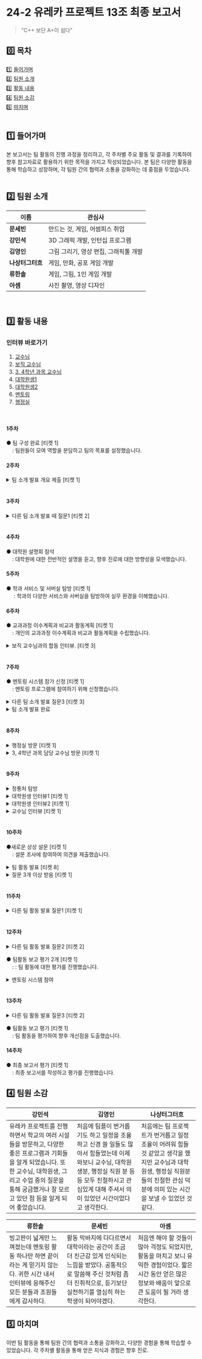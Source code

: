 # 24-2 유레카 프로젝트 13조 최종 보고서

> "C++ 보단 A+이 쉽다"
 
## 0️⃣ 목차
1️⃣ [들어가며](#1️⃣-들어가며)<br>
2️⃣ [팀원 소개](#2️⃣-팀원-소개)<br>
3️⃣ [활동 내용](#3️⃣-활동-내용)<br>
4️⃣ [팀원 소감](#4️⃣-팀원-소감)<br>
5️⃣ [마치며](#5️⃣-마치며)
<br></br>
## 1️⃣ 들어가며
본 보고서는 팀 활동의 진행 과정을 정리하고, 각 주차별 주요 활동 및 결과를 기록하여 향후 참고자료로 활용하기 위한 목적을 가지고 작성되었습니다. 본 팀은 다양한 활동을 통해 학습하고 성장하며, 각 팀원 간의 협력과 소통을 강화하는 데 중점을 두었습니다. 
<br></br>
## 2️⃣ 팀원 소개
| 이름        | 관심사          |
|-------------|--------------------|
| **문세빈**      | 만드는 것, 게임, 어썸피스 취업           |
| **강민석**      | 3D 그래픽 개발, 인턴십 프로그램  |
| **김영인**      | 그림 그리기, 영상 편집, 그래픽툴 개발 |
| **나상터그터흐**     | 게임, 만화, 공포 게임 개발       |
| **류한솔**      | 게임, 그림, 1인 게임 개발       |
| **아셈**      | 사진 촬영, 영상 디자인       |

<br>

## 3️⃣ 활동 내용

### 인터뷰 바로가기
1. [교수님](#9주차)
2. [보직 교수님](#6주차)
3. [3, 4학년 과목 교수님](#8주차)
4. [대학원생1](#9주차)
5. [대학원생2](#9주차)
6. [멘토링](#12주차)
7. [행정실](#8주차)
<br>

#### 1주차
● 팀 구성 완료 [티켓 1]<br>
&nbsp;&nbsp;&nbsp;&nbsp;: 팀원들이 모여 역할을 분담하고 팀의 목표를 설정했습니다. 
<br>

#### 2주차
  <details>
  <summary>팀 소개 발표 개요 제출 [티켓 1]</summary>
  : 팀의 비전과 목표를 설명하는 발표 개요를 제출했습니다.<br>
<br>
팀원의 공통 관심사:<br>
전공과 관련된 관심사 중에서는 게임 개발에 가장 큰 관심을 보였으며, 외에도 3D 그래픽이나 영상 디자인과 같이 창의성이 중요하게 여겨지는 것들을 선호하는 팀원이 더러 있었습니다.<br>
평소의 취미 활동으로도 그림 혹은 문학, 프라모델 조립과 같이 창작 활동을 즐겨하는 팀원들이 있었는데, 학업을 떠나 대부분의 팀원들이 창작 활동에 관심을 두는 듯하였습니다.<br>
<br>
소융대에서 제공받을 수 있는 기회들 중 특별히 알아보고 싶은 것들:<br>
팀원들끼리 대화한 것 중에서는 인턴십이나 해외 교류 프로그램과 같이 대학의 지원이 있다면 조금 더 수월하게 할 수 있는 것들에 대해서도 많이 있었고, 학술 프로그램에 대한 정보나 프로젝트 개발을 지원받을 수 있는 기회에 대해서도 탐색하고 싶다고 밝혔습니다. 팀원들은 경력을 쌓아가고 싶다거나, 다양한 경험을 통해 견문을 넓히고 싶다는 등 각기 다른 이유에서 다양한 것들을 배우고자 했습니다.<br>
<br>
우리 팀의 각오를 담은 슬로건: C++보단 A+이 쉽다!<br>
배우고자 하는 자세와 열정만 있다면 A+도 어렵지 않게 얻을 수 있는 수업이기 때문에 전공 수업만큼은 못하더라도 그에 못지않게 열심히 하자는 의미에서 이와 같이 지었습니다.

  </details>
<br>

#### 3주차

<details>
  <summary>다른 팀 소개 발표 때 질문1 [티켓 2]</summary>
  : 다른 팀의 발표를 듣고, 이해를 돕기 위해 질문을 작성했습니다.<br>
<br>
  질문 대상: 1조<br>
 Q1. 게임 좋아한다고 하셨는데, 인상깊게 플레이한 게임이 있나요?<br>
 A1. 다크소을3 재밌게 했습니다.<br>
<br>
 질문대상: 8조<br>
 Q1. 팀 슬로건이 누구보다 빠르게인데, PPT 만드는 데는 얼마나 걸렸나요?<br>
 A1. 한 시간 이내로 만들었습니다.<br>


</details>
<br>

#### 4주차
● 대학원 설명회 참석<br>
&nbsp;&nbsp;&nbsp;&nbsp;: 대학원에 대한 전반적인 설명을 듣고, 향후 진로에 대한 방향성을 모색했습니다.
<br>

#### 5주차
● 학과 서비스 및 서버실 탐방 [티켓 1]<br>
&nbsp;&nbsp;&nbsp;&nbsp; : 학과의 다양한 서비스와 서버실을 탐방하여 실무 환경을 이해했습니다. 
<br>

#### 6주차
● 교과과정 이수계획과 비교과 활동계획 [티켓 1]<br>
&nbsp;&nbsp;&nbsp;&nbsp;: 개인의 교과과정 이수계획과 비교과 활동계획을 수립했습니다.
  
<details>
  <summary>보직 교수님과의 합동 인터뷰. [티켓 3]</summary>
  : 전공 주임 이경용 교수님과의 인터뷰를 통해 학과의 비전과 방향성을 들었습니다.<br>
<br>
  Q1. 취업을 위한다면 기본적인 학교 생활을 성실히 하면서 학점을 관리하는 게 중요할지 학점은 부족하더라도 스펙을 쌓기 위한 대외 활동이나 대회 수상에 더 중점을 두는 게 좋을지 궁금합니다.<br>
  A1. 학점은 학교 생활을 성실히 하였는지에 대한 척도이고, 어느 정도 중요하다고 생각합니다. 학점이 높다면 회사에도 잘 적응할 것이라고 생각해서 좋게 평가할 것 같아요. 하지만 대외 활동은 단순히 스펙을 쌓기 위한 수단으로써 임하면 안 됩니다. 좋아서 하는 걸 하세요.<br>
  <br>
Q2. 개설된 적 없지만, 있으면 좋겠다고 생각하시는 과목이 있나요?<br>
A2. 교수님들께서는 필요한 교육이 있다고 생각하시면 바로 바로 수업을 개설하십니다. 지금으로썬 없습니다.

</details>
<br>

#### 7주차
● 멘토링 시스템 참가 신청 [티켓 1]<br>
&nbsp;&nbsp;&nbsp;&nbsp;: 멘토링 프로그램에 참여하기 위해 신청했습니다.
  
<details>
  <summary>다른 팀 소개 발표 질문3 [티켓 3]</summary>
  : 다른 팀 발표에 대해 추가 질문을 작성했습니다.<br>
<br>
질문 대상: 3조<br>
Q1. 주식한다고 하셨는데 추천해주실만한 종목이 있나요?<br>
A1. 탑100 주식과 국내 주식의 경우 삼성을 추천합니다.<br>
<br>
질문 대상: 9조<br>
Q2. 양도연님이 마인크래프트 모드 개발을 취미로 하고 있다고 하셨는데 혹시 어떤 모드 개발해보셨나요?<br>
A2. Api, 모드 서보를 이용해서 개발했습니다.<br>
</details>


<details>
  <summary>팀 소개 발표 완료</summary>
  : 팀 소개 발표를 성공적으로 마쳤습니다.<br>
   <iframe src="https://docs.google.com/presentation/d/e/2PACX-1vRX3KRyBfAv1EoClPdX4_ULq3P0gX5bq8QqsdB9kkf3QtirV0iLzR-Tn132N7EZKQ/embed?start=false&loop=true&delayms=5000" frameborder="0" width="960" height="569" allowfullscreen="true" mozallowfullscreen="true" webkitallowfullscreen="true"></iframe>
</details>
 <br>

#### 8주차


<details>
  <summary>행정실 방문 [티켓 1]</summary>
  : 행정실을 방문하여 행정실 직원분과 인터뷰를 하며 학사 관련 정보를 수집했습니다.<br>
<br>
  Q1. 행정실에서 제공하고 있는 것들 중에, 학생들이 생각보다 잘 이용하지 못하고 있다고 생각하는 것이 있나요?<br>
  A1.저희가 잡페어 같은 행사를 많이 하고 참여했을 때 주는 선물이 있는데, 학생들이 생각보다 많이 참여를 안 해요. 그런 곳에서 학생들이 참여가 저조하다고 생각합니다.<br>
  <br>
Q2. 학생들이 불만이나 애로 사항 등을 전달할 수 있는 수단이 있을까요?<br>
A2.학교 전체적인 큰 부분에서 불만이 있으시다면, '옴부즈 오피스'가 있어요. 만약, 소프트융합대학 안에서의 불만이 있거나 문제사항이 생긴다면 행정실로 연락주시면 됩니다.<br>
<br>
Q3. 행정실 업무로는 어떤 것들이 있으며, 학생들이 행정실에서 도움 받을 수 있는 것들엔 무엇이 있을까요?<br>
A3.본인이 입학을 하고 졸업을 할 때까지 본인이 다 알아서 해야 해요. 그 과정에서 어떤 궁금한 점이 생기거나 문제점이 생겼을 때, 연락을 주시면 서로 알아보고 해결해나가고 할 수 있는 곳이 행정실입니다.<br>
<br>
Q4. 어떤 부분을 학생들에게 더 지원해 주면 좋겠다고 생각해서 기획 중에 있는 프로젝트가 있을까요?<br>
A4.저희는 항상 똑같이 진행하고 있어요. 다만, 학생들이 잘 모르는 것 같아서 게시판을 자주 확인해 주시면 좋을 것 같아요. 확인해 보고 궁금한 사항이 생긴다면 행정실로 연락주세요.<br>
</details>

<details>
  <summary>3, 4학년 과목 담당 교수님 방문 [티켓 1]</summary>
  : 교수님을 직접 만나 학습 방향에 대한 조언을 받았습니다.<br>
<br>
  Q1. 게임 소프트웨어 수업에서 기초적인 실력을 쌓기 위해 추천하시는 학습 방식이 있나요?<br>
 A1. 수업시간에 배운 것을 따라하면서 유니티를 처음부터 배우기에는 어려움이 있을 것으로 보입니다. 유니티를 미리 해올 것까지는 없으나, 유니티에서 사용하는 C++과 같은 프로그래밍 언어에 대해서 공부를 해오면 더 원활하게 수강할 수 있을 것입니다.<br>
  <br>
Q2. 게임 산업의 인턴쉽이나 현장실습 경험의 중요서에 대해서 어떻게 생각하시나요?<br>
A2.매우 중요하다고 봅니다. 요즘에는 다들 기본적인 실력은 갖추고서 취업을 하는 추세이다 보니 개개인의 능력보단, ‘이 사람이 회사에 들어왔을 때 같이 소통하고 협업할 수 있을까?’에 대한 것을 더 중요하게 보기 때문입니다. 2학년 때부터 적극적으로 잡페어나, 회사에서 일할 수 있는 기회가 있다면 최대한 참여해 보는 것이 좋습니다.

</details>
<br>

#### 9주차
  
<details>
  <summary>정통처 탐방</summary>
  : 정통처를 탐방하여 IT 인프라에 대한 이해를 높였습니다.
</details>


<details>
  <summary>대학원생 인터뷰1 [티켓 1]</summary>
  : 대학원생과의 인터뷰를 통해 실제 경험담을 들었습니다.<br>
<br>
Q1. 대학교와 대학원의 차이가 궁금합니다. 학부 때의 공부와 대학원에서의 공부가 어떤 느낌인가요?<br>
A1. 대학교에서의 공부는 강의를 들으면서, 과제를 하고, 대학원에서의 공부는 강의를 듣고 과제를 하는 것도 비슷하지만 연구실에서 연구를 진행하는 게 메인인 느낌입니다. 또, 연구실에서는 기업이나 정부 기관으로부터 외주를 받아 하는 과제도 있습니다. 대학교에서는 두루두루 넓게 배우는 느낌이고, 대학원에서는 한 분야에 깊게 몰두하는 느낌이라고 생각합니다.<br>
<br>
Q2. 대학원에 진학하게 되신 계기가 무엇인가요.<br>
A2. 전문 연구 요원으로 군 복무를 대체하기 위해서 / 원하는 지식을 깊이 있게 배우기 위해서입니다.<br>
<br>
Q3. 연구 분야를 어떻게 설정하셨는지, 찾은 과정이 궁금합니다.<br>
A3. 보통 연구실에 들어가면 이전에 계셨던 분들이 남긴 연구 주제들이 있어서 그걸 이어 하는 경우도 있고, 자신이 관심 있는 분야가 따로 있다면 그걸 하기도 합니다. 최신 연구 동향을 살피면서 어떤 것을 더 발전시킬 수 있을지 찾아보기도 합니다.<br>
<br>
Q4. 대학원 입학 준비 과정에서 가장 도움이 되었던 경험이 있다면 무엇일까요?<br>
A4. 진학하고자 하는 분야가 있다면 그에 맞는 주제로 팀 프로젝트를 진행하시면 좋을 것 같습니다.<br>
<br>
Q5. 데이터마이닝과 관련된 전공 교과목엔 어떤 것이 있을까요?  <br>
A5. 데이터마이닝이 폭 넓은 분야라 고르자면 인공지능 기초나, 자료구조와 같은 수업이 알맞을 것 같습니다.
</details>


<details>
  <summary>대학원생 인터뷰2 [티켓 1]</summary>
  : 또 다른 대학원생과 인터뷰를 진행했습니다.<br>
<br>
  Q1. 대학원 연구실을 선택하게 된 계기가 있나요?<br>
  A1. 컴퓨터비전 쪽에 관심이 있는 것이 가장 컸습니다, 그 외에도 지리적이나 환경적인 다양한 요소들을 고려하여 저에게 맞는 연구실을 선택하게 된 게 이 연구실인 것 같아요.<br>
  <br>
Q2. 연구할 때 영어랑 수학이 중요하다고 들었는데, 어느 정도의 수준까지 갖춰져 있어야 하는지 궁금합니다.<br>
A2. 수업에서 하시는 기본적인 영어, 수학 실력만 갖추고 있어도 충분할 것 같다고 생각합니다. 하지만 수식을 이해한다든가 영어 원문을 읽을 필요가 있을 때를 생각한다면, 잘 배워둘수록 좋을 것 같습니다.<br>
<br>
Q3. 발전 가능성이 높은 분야가 있을까요?<br>
A3. 자율주행자동차가 많은 발전을 이루었지만, 그래도 아직까진 완전하지 않다는 느낌이 들어서 연구가 많이 필요한 분야라고 생각합니다.<br>
<br>
Q4. 졸업하신 이후의 계획이 있으신가요?<br>
A4. 취업을 준비할 것 같습니다.
</details>


<details>
  <summary>교수님 인터뷰 [티켓 1]</summary>
  : 교수님과의 인터뷰를 통해 학문적 조언을 받았습니다.<br>
<br>
  Q1. 알고리즘을 배우려면 어떤 자세로 임해야 할까요?<br>
  A1. 수수께끼를 다양하게 접해보고 끈기 있게 매달려야 합니다.<br>
  <br>
Q2. 알고리즘을 잘 이해할 수 있는 책이나 프로그램을 추천해 주실 수 있나요?<br>
A2. 요즘은 인터넷이 잘 되어있어서 찾아보면 원하는 자료를 발견할 수 있을 것입니다. 다만, 체계적인 자료가 아닐 뿐이죠. 서적은 찾는 법도 있겠으나 저학년에겐 조금 어려울 수 있습니다.<br>
<br>
Q3. 알고리즘은 무엇을 의미하나요?<br>
A3. 세상의 모든 문제를 컴퓨터로 풀려고 할 때, 효율적으로 푸는 것이 알고리즘입니다. 넓게 본다면 우리가 살아가는 모든 것이 알고리즘으로 돌아간다고 볼 수 있습니다.<br>
<br>
Q4. 전공 과목들을 어느 정도 깊이로, 어떤 식으로 찾아서 공부하는 것이 효율적인가요?<br>
A4. 고등학교 때 공부했던 만큼만 열심히 해도 문제 없습니다. 이론적인 것은 깊이 파면 팔수록 좋습니다. 고등학교 때 그랬듯이 대충하지 말고 꼼꼼하게 해보세요.<br>
<br>
Q5. 학기 중에 교과 공부 말고 추천해 주시는 활동들이 있는지 궁금합니다.<br>
A5. 인턴 활동이나 학술 동아리 활동을 열심히 참여하는 것을 권장합니다. 혼자 무언가를 하기보단 여럿이서 해보는 것이 중요해요. 또, 자신이 원하는 직무에 관련한 활동을 찾아서 열정 있게 탐구해 보세요. 교수님이 가르쳐 주시는 지식의 열 배는 더 열심히 해야 합니다. 뭐든 부딪혀 보고 시도해 보세요.
</details>
<br>

#### 10주차
  ●새로운 상상 설문 [티켓 1]<br>
&nbsp;&nbsp;&nbsp;&nbsp;: 설문 조사에 참여하여 의견을 제출했습니다.

  
<details>
  <summary>팀 활동 발표 [티켓 8]</summary>
  : 팀의 활동을 정리하여 발표했습니다.

 <iframe src="https://docs.google.com/presentation/d/e/2PACX-1vRoioi5c3kYgJpF58Ob8I0NpMeKldfOmQgErp0IN_zLOubTm3te3_UtFa6kHT-5MQ/embed?start=false&loop=false&delayms=3000" frameborder="0" width="1920" height="1109" allowfullscreen="true" mozallowfullscreen="true" webkitallowfullscreen="true"></iframe>
</details>

<details>
  <summary>질문 3개 이상 받음 [티켓 1]</summary>
  : 발표 후 청중으로부터 질문을 받았습니다.<br>
<br>
  질문자: 19조<br>
  Q1. 개발자가 되려면 구체적으로 어떤 활동이 필요한지 궁금합니다.<br>
  A1. 관심 있는 분야에 관련된 팀프로젝트, 대외활동, 학술동아리 활동이 많이 도움이 된다는 답변 들었습니다. 학교 공부와 병행하면서 다양한 활동을 하는 것이 중요한 것 같습니다.<br>
<br>
 질문자: 6조<br>
Q2. 대학원생 선정 기준이 궁금합니다.<br>
A2. 일단 3D 그래픽에 관심있는 조원이 있어서 HCI 연구실의 대학원생 분께 연락을 드렸고, 다른 특정 관심사에 맞는 연구실을 찾기가 어려워 기본적인 주제를 다루는 데이터 마이닝 연구실에 계신 분을 선정하게 되었습니다.<br>
<br>
  질문자: 18조<br>
Q3. 어떤 답변 듣고 교수님 인터뷰 이후에 열심히 살아야 겠다고 생각했나요?<br>
A3. 인터뷰에서 수업의 10배 이상 노력해야 한다고 강조하셨습니다. 수업에서 알려주는 것은 정말 기초적인 부분이니 개인적으로 열심히 노력하라는 말씀을 듣고 열심히 살아야 겠다고 각오하게 되었습니다.<br>
  
</details>
<br>

#### 11주차
<details>
  <summary>다른 팀 활동 발표 질문1 [티켓 1]</summary>
  : 다른 팀의 발표에 대해 질문을 작성했습니다.<br>
<br>
질문 대상: 2조<br>
Q1. 팀 활동 하면서 힘들었던 부분이 있나요?
A1. 팀원들이 공통적으로 여유로운 시간이 수요일밖에 없어 일정 맞추는거 제일 까다롭다고 답변함.
</details>
   <br>

#### 12주차
<details>
  <summary>다른 팀 활동 발표 질문2 [티켓 2]</summary>
  : 추가 질문을 작성하여 발표에 참여했습니다. 

 질문 대상: 19조
Q1. 가장 기억에 남는 에피소드가 있으실까요?
A1. 활동을 하면서 팀원들이 지각하고 메시지를 읽지 않았던 것들이 기억에 남습니다. (의 맥락으로 답변.)

대상 팀: 14조
Q2. 제공받을 수 있는 기회 중에 해보고 싶은 게 있나요?
A2. 개인적으로 글로벌 교육 프로그램을 해보고 싶다는 소망이 있습니다.

</details>

 ● 팀활동 보고 평가 2개 [티켓 1]<br>
&nbsp;&nbsp;&nbsp;&nbsp;: : 팀 활동에 대한 평가를 진행했습니다.
   
<details>
  <summary>멘토링 시스템 참여</summary>
  : 멘토링 시스템에 참여하여 멘토와의 소통을 강화했습니다.

  Q1. 방학 동안 간단한 게임을 만들어보고 싶은데 어떻게 해야하나요?
   A1. 유튜브, 책, 인터넷 강의 등 다양한 자료들 중에 하나를 선택하여 만들어보는 것이 좋습니다.

   Q2. 수업만 듣기에는 부족하다는 생각이 드는데 수업 외에 추가적으로 할만한 활동이 있을지 궁금합니다.
 A2. 단순히 동아리에 들어가서 배우는 것도 좋지만 1년 동안 배운 교재와 강의들을 천천히 복습하며 스스로 부족한 부분을 파악 후 학습하는 것이 중요합니다.

 Q3. 인공지능의 발달이 앞으로 개발자라는 직업에 어떤 영향을 끼칠지 궁금합니다.
A3. 인공지능의 발달로 앞으로 개발자 한명이 할 수 있는 작업의 양이 많아질 것입니다. 그러므로 인공지능을 활용하는 능력을 키우면 도움이 될 것입니다.


</details>
<br>

#### 13주차
  <details>
  <summary>다른 팀 활동 발표 질문3 [티켓 2]</summary>
  : 다른 팀 발표에 대해 추가 질문을 작성했습니다.

질문 대상: 17조
Q1. 활동을 하고 이수하고 싶어진 교과 과목이 있나요?
A1. 인공지능과 관련한 지식을 더 얻고 싶어졌습니다

질문 대상: 17조
Q1. 활동하면서 가장 어려웠던 점이 궁금합니다.
A1. 팀원이 2명뿐이어서 그게 가장 어려웠습니다.
</details>

  ● 팀활동 보고 평가 [티켓 1]<br>
&nbsp;&nbsp;&nbsp;&nbsp;: 팀 활동을 평가하여 향후 개선점을 도출했습니다.
  <br>

#### 14주차
 ● 최종 보고서 평가 [티켓 1]<br>
&nbsp;&nbsp;&nbsp;&nbsp;: 최종 보고서를 작성하고 평가를 진행했습니다.
<br>

## 4️⃣ 팀원 소감
| 강민석 | 김영인 | 나상터그터흐 |
|----------|----------|----------|
|유레카 프로젝트를 진행하면서 학교의 여러 시설들을 방문하고, 다양한 좋은 프로그램과 기회들을 알게 되었습니다. 또한 교수님, 대학원생, 그리고 수업 중의 질문을 통해 궁금했거나 잘 모르고 있던 점 등을 알게 되어 좋았습니다.|처음에 팀플이 번거롭기도 하고 일정을 조율하고 신경 쓸 일들도 많아서 힘들었는데 이제 와보니 교수님, 대학원생분, 행정실 직원 분 등등 모두 친절하시고 관심있게 대해 주셔서 의미 있었던 시간이었다고 생각한다.|처음에는 팀 프로젝트가 번거롭고 일정 조율이 어려워 힘들 것 같았고 생각을 했지만 교수님과 대학원생, 행정실 직원분들의 친절한 관심 덕분에 의미 있는 시간을 보낼 수 있었던 것 같다.|

| 류한솔    | 문세빈  | 아셈   |
|----------|----------|----------|
|빙고판이 넓게만 느껴졌는데 멘토링 활동 하나만 하면 끝이라는 게 믿기지 않는다. 귀한 시간 내서 인터뷰에 응해주신 모든 분들과 조원들에게 감사하다.|활동 막바지에 다다르면서 대학이라는 공간이 조금 더 친근감 있게 인식되는 느낌을 받았다. 공통적으로 말씀해 주신 것처럼 좀 더 진취적으로, 듣기보단 실천하기를 열심히 하는 학생이 되어야겠다.|처음엔 해야 할 것들이 많아 걱정도 되었지만, 활동을 마치고 보니 유익한 경험이었다. 짧은 시간 동안 얻은 많은 정보와 배움이 앞으로 큰 도움이 될 거라 생각한다.|


## 5️⃣ 마치며

이번 팀 활동을 통해 팀원 간의 협력과 소통을 강화하고, 다양한 경험을 통해 학습할 수 있었습니다. 각 주차별 활동을 통해 얻은 지식과 경험은 향후 진로.
